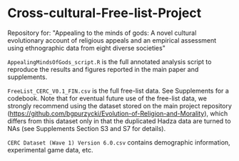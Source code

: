 # Cross-cultural-Free-list-Project
Repository for: "Appealing to the minds of gods: A novel cultural evolutionary account of religious appeals and an empirical assessment using ethnographic data from eight diverse societies"

`AppealingMindsOfGods_script.R` is the full annotated analysis script to reproduce the results and figures reported in the main paper and supplements.

`FreeList_CERC_V0.1_FIN.csv` is the full free-list data. See Supplements for a codebook. Note that for eventual future use of the free-list data, we strongly recommend using the dataset stored on the main project repository (https://github.com/bgpurzycki/Evolution-of-Religion-and-Morality), which differs from this dataset only in that the duplicated Hadza data are turned to NAs (see Supplements Section S3 and S7 for details).

`CERC Dataset (Wave 1) Version 6.0.csv` contains demographic information, experimental game data, etc.
